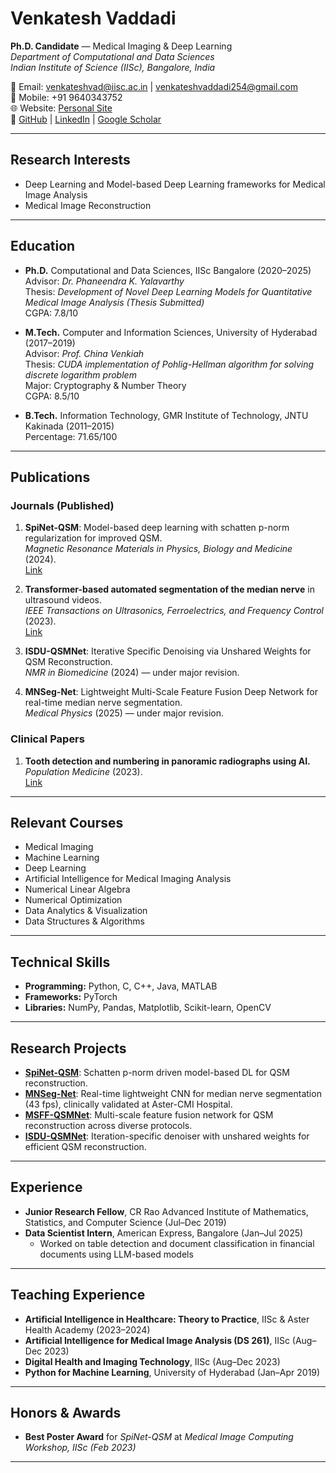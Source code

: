 # Venkatesh Vaddadi

**Ph.D. Candidate** — Medical Imaging & Deep Learning  
*Department of Computational and Data Sciences*  
*Indian Institute of Science (IISc), Bangalore, India*  

📧 Email: [venkateshvad@iisc.ac.in](mailto:venkateshvad@iisc.ac.in) | [venkateshvaddadi254@gmail.com](mailto:venkateshvaddadi254@gmail.com)  
📱 Mobile: +91 9640343752  
🌐 Website: [Personal Site](https://sites.google.com/view/vaddadivenkatesh/)  
🔗 [GitHub](https://github.com/venkateshvaddadi) | [LinkedIn](https://www.linkedin.com/in/vaddadivenkatesh254/) | [Google Scholar](https://scholar.google.com/citations?user=Ac8akCAAAAAJ&hl=en)  

---

## Research Interests
- Deep Learning and Model-based Deep Learning frameworks for Medical Image Analysis
- Medical Image Reconstruction

---

## Education
- **Ph.D.** Computational and Data Sciences, IISc Bangalore (2020–2025)  
  Advisor: *Dr. Phaneendra K. Yalavarthy*  
  Thesis: *Development of Novel Deep Learning Models for Quantitative Medical Image Analysis (Thesis Submitted)*  
  CGPA: 7.8/10  

- **M.Tech.** Computer and Information Sciences, University of Hyderabad (2017–2019)  
  Advisor: *Prof. China Venkiah*  
  Thesis: *CUDA implementation of Pohlig-Hellman algorithm for solving discrete logarithm problem*  
  Major: Cryptography & Number Theory  
  CGPA: 8.5/10  

- **B.Tech.** Information Technology, GMR Institute of Technology, JNTU Kakinada (2011–2015)  
  Percentage: 71.65/100  

---

## Publications

### Journals (Published)
1. **SpiNet-QSM**: Model-based deep learning with schatten p-norm regularization for improved QSM.  
   *Magnetic Resonance Materials in Physics, Biology and Medicine* (2024).  
   [Link](https://link.springer.com/article/10.1007/s10334-024-01158-7)  

2. **Transformer-based automated segmentation of the median nerve** in ultrasound videos.  
   *IEEE Transactions on Ultrasonics, Ferroelectrics, and Frequency Control* (2023).  
   [Link](https://ieeexplore.ieee.org/stamp/stamp.jsp?tp=&arnumber=10309959)  

3. **ISDU-QSMNet**: Iterative Specific Denoising via Unshared Weights for QSM Reconstruction.  
   *NMR in Biomedicine* (2024) — under major revision.  

4. **MNSeg-Net**: Lightweight Multi-Scale Feature Fusion Deep Network for real-time median nerve segmentation.  
   *Medical Physics* (2025) — under major revision.  

### Clinical Papers
1. **Tooth detection and numbering in panoramic radiographs using AI.**  
   *Population Medicine* (2023).  
   [Link](https://www.populationmedicine.eu/Tooth-detection-and-numbering-in-panoramic-radiographs-using-an-artificial-intelligence,164270,0,2.html)  

---

## Relevant Courses
- Medical Imaging  
- Machine Learning  
- Deep Learning  
- Artificial Intelligence for Medical Imaging Analysis  
- Numerical Linear Algebra  
- Numerical Optimization  
- Data Analytics & Visualization  
- Data Structures & Algorithms  

---

## Technical Skills
- **Programming:** Python, C, C++, Java, MATLAB  
- **Frameworks:** PyTorch  
- **Libraries:** NumPy, Pandas, Matplotlib, Scikit-learn, OpenCV  

---

## Research Projects
- **[SpiNet-QSM](https://github.com/venkateshvaddadi/SpiNet-QSM)**: Schatten p-norm driven model-based DL for QSM reconstruction.  
- **[MNSeg-Net](https://github.com/venkateshvaddadi/MNSeg-Net)**: Real-time lightweight CNN for median nerve segmentation (43 fps), clinically validated at Aster-CMI Hospital.  
- **[MSFF-QSMNet](https://github.com/venkateshvaddadi/MSFF-QSMNet)**: Multi-scale feature fusion network for QSM reconstruction across diverse protocols.  
- **[ISDU-QSMNet](https://github.com/venkateshvaddadi/ISDU_QSMNet)**: Iteration-specific denoiser with unshared weights for efficient QSM reconstruction.  

---

## Experience
- **Junior Research Fellow**, CR Rao Advanced Institute of Mathematics, Statistics, and Computer Science (Jul–Dec 2019)  
- **Data Scientist Intern**, American Express, Bangalore (Jan–Jul 2025)  
  - Worked on table detection and document classification in financial documents using LLM-based models  

---

## Teaching Experience
- **Artificial Intelligence in Healthcare: Theory to Practice**, IISc & Aster Health Academy (2023–2024)  
- **Artificial Intelligence for Medical Image Analysis (DS 261)**, IISc (Aug–Dec 2023)  
- **Digital Health and Imaging Technology**, IISc (Aug–Dec 2023)  
- **Python for Machine Learning**, University of Hyderabad (Jan–Apr 2019)  

---

## Honors & Awards
- **Best Poster Award** for *SpiNet-QSM* at *Medical Image Computing Workshop, IISc (Feb 2023)*  

---

